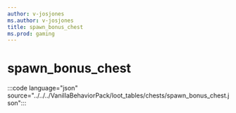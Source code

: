 ```yaml
---
author: v-josjones
ms.author: v-josjones
title: spawn_bonus_chest
ms.prod: gaming
---
```


# spawn_bonus_chest

:::code language="json" source="../../../VanillaBehaviorPack/loot_tables/chests/spawn_bonus_chest.json":::